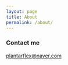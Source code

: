 ```yaml
---
layout: page
title: About
permalink: /about/
---
```


### Contact me

[plantarflex@naver.com](mailto:plantarflex@naver.com)